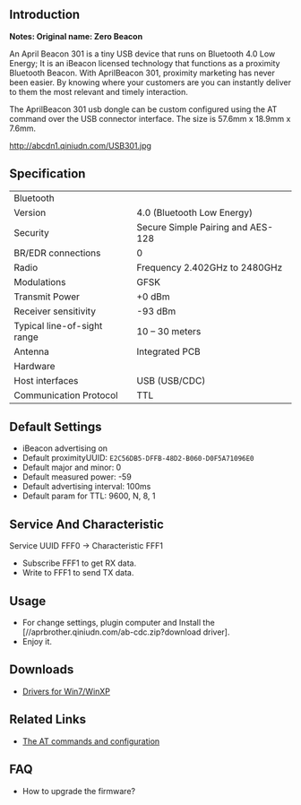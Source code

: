  

## Introduction

**Notes: Original name: Zero Beacon**

An April Beacon 301 is a tiny USB device that runs on Bluetooth 4.0 Low
Energy; It is an iBeacon licensed technology that functions as a
proximity Bluetooth Beacon. With AprilBeacon 301, proximity marketing
has never been easier. By knowing where your customers are you can
instantly deliver to them the most relevant and timely interaction.

The AprilBeacon 301 usb dongle can be custom configured using the AT
command over the USB connector interface. The size is 57.6mm x 18.9mm x
7.6mm.

<http://abcdn1.qiniudn.com/USB301.jpg>

## Specification

|                             |                                   |
| --------------------------- | --------------------------------- |
| Bluetooth                   |                                   |
| Version                     | 4.0 (Bluetooth Low Energy)        |
| Security                    | Secure Simple Pairing and AES-128 |
| BR/EDR connections          | 0                                 |
| Radio                       | Frequency 2.402GHz to 2480GHz     |
| Modulations                 | GFSK                              |
| Transmit Power              | \+0 dBm                           |
| Receiver sensitivity        | \-93 dBm                          |
| Typical line-of-sight range | 10 – 30 meters                    |
| Antenna                     | Integrated PCB                    |
| Hardware                    |                                   |
| Host interfaces             | USB (USB/CDC)                     |
| Communication Protocol      | TTL                               |

## Default Settings

  - iBeacon advertising on
  - Default proximityUUID: `E2C56DB5-DFFB-48D2-B060-D0F5A71096E0`
  - Default major and minor: 0
  - Default measured power: -59
  - Default advertising interval: 100ms
  - Default param for TTL: 9600, N, 8, 1

## Service And Characteristic

Service UUID FFF0 -\> Characteristic FFF1

  - Subscribe FFF1 to get RX data.
  - Write to FFF1 to send TX data.

## Usage

  - For change settings, plugin computer and Install the
    \[//aprbrother.qiniudn.com/ab-cdc.zip?download driver\].
  - Enjoy it.

## Downloads

  - [Drivers for
    Win7/WinXP](http://abcdn1.qiniudn.com/ab301.zip?download)

## Related Links

  - [The AT commands and configuration](Firmware/ZeroBeacon.md)

## FAQ

  - How to upgrade the firmware?

